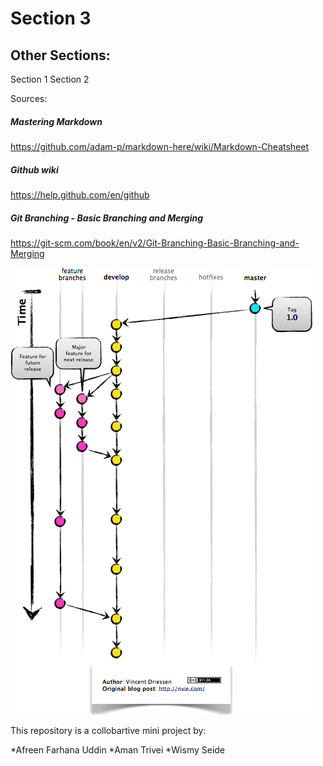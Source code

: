 # Section 3

## Other Sections:
Section 1
Section 2

Sources:
##### Mastering Markdown 
https://github.com/adam-p/markdown-here/wiki/Markdown-Cheatsheet

##### Github wiki
https://help.github.com/en/github

##### Git Branching - Basic Branching and Merging
https://git-scm.com/book/en/v2/Git-Branching-Basic-Branching-and-Merging

![gitflow](first.png)




This repository is a collobartive mini project by:

*Afreen Farhana Uddin
*Aman Trivei
*Wismy Seide
